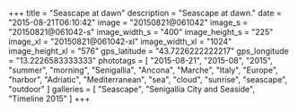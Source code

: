+++
title = "Seascape at dawn"
description = "Seascape at dawn."
date = "2015-08-21T06:10:42"
image = "20150821@061042"
image_s = "20150821@061042-s"
image_width_s = "400"
image_height_s = "225"
image_xl = "20150821@061042-xl"
image_width_xl = "1024"
image_height_xl = "576"
gps_latitude = "43.7226222222217"
gps_longitude = "13.2226583333333"
phototags = [ "2015-08-21", "2015-08", "2015", "summer", "morning", "Senigallia", "Ancona", "Marche", "Italy", "Europe", "harbor", "Adriatic", "Mediterranean", "sea", "cloud", "sunrise", "seascape", "outdoor" ]
galleries = [ "Seascape", "Senigallia City and Seaside", "Timeline 2015" ]
+++
